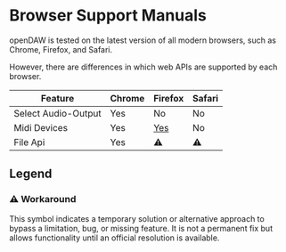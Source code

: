 # Browser Support Manuals

openDAW is tested on the latest version of all modern browsers, such as Chrome, Firefox, and Safari.

However, there are differences in which web APIs are supported by each browser.

| Feature             | Chrome | Firefox                      | Safari |
|---------------------|--------|------------------------------|--------|
| Select Audio-Output | Yes    | No                           | No     |
| Midi Devices        | Yes    | [Yes](/manuals/firefox-midi) | No     |
| File Api            | Yes    | ⚠️                           | ⚠️     |

## Legend

### ⚠️ Workaround

This symbol indicates a temporary solution or alternative approach to bypass a limitation, bug, or
missing feature. It is not a permanent fix but allows functionality until an official resolution is available.